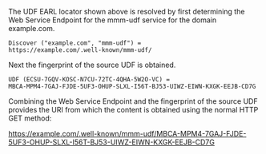 The UDF EARL locator shown above is resolved by first determining the Web Service
Endpoint for the mmm-udf service for the domain example.com.

~~~~
Discover ("example.com", "mmm-udf") = 
https://example.com/.well-known/mmm-udf/
~~~~

Next the fingerprint of the source UDF is obtained.

~~~~
UDF (ECSU-7GQV-KOSC-N7CU-72TC-4QHA-5W2O-VC) =
MBCA-MPM4-7GAJ-FJDE-5UF3-OHUP-SLXL-I56T-BJ53-UIWZ-EIWN-KXGK-EEJB-CD7G
~~~~

Combining the Web Service Endpoint and the fingerprint of the source UDF provides
the URI from which the content is obtained using the normal HTTP GET method:

https://example.com/.well-known/mmm-udf/MBCA-MPM4-7GAJ-FJDE-5UF3-OHUP-SLXL-I56T-BJ53-UIWZ-EIWN-KXGK-EEJB-CD7G


